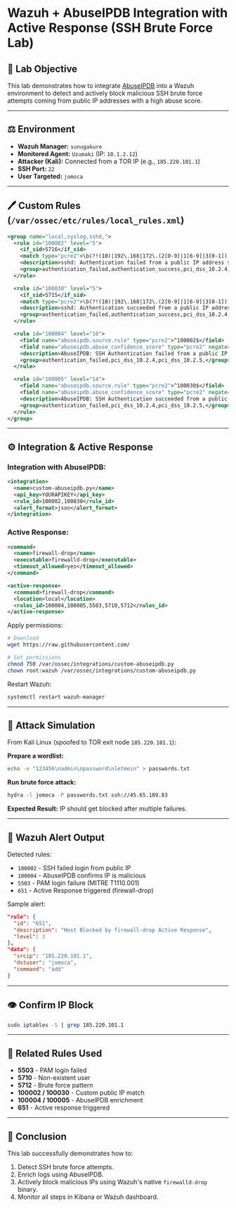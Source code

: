 # Wazuh + AbuseIPDB Integration with Active Response (SSH Brute Force Lab)

## 🔧 Lab Objective

This lab demonstrates how to integrate [AbuseIPDB](https://www.abuseipdb.com/) into a Wazuh environment to detect and actively block malicious SSH brute force attempts coming from public IP addresses with a high abuse score.

---

## ⚖️ Environment

* **Wazuh Manager:** `sunugakure`
* **Monitored Agent:** `Uzumaki` (IP: `10.1.2.12`)
* **Attacker (Kali):** Connected from a TOR IP (e.g., `185.220.101.1`)
* **SSH Port:** `22`
* **User Targeted:** `jomoca`

---

## 🖊️ Custom Rules (`/var/ossec/etc/rules/local_rules.xml`)

```xml
<group name="local,syslog,sshd,">
  <rule id="100002" level="5">
    <if_sid>5716</if_sid>
    <match type="pcre2">\b(?!(10)|192\.168|172\.(2[0-9]|1[6-9]|3[0-1])|(25[6-9]|2[6-9][0-9]|[3-9][0-9][0-9]|99[1-9]))[0-9]{1,3}\.(25[0-5]|2[0-4][0-9]|[01]?[0-9][0-9]?)\.(25[0-5]|2[0-4][0-9]|[01]?[0-9][0-9]?)\.(25[0-5]|2[0-4][0-9]|[01]?[0-9][0-9]?)</match>
    <description>sshd: Authentication failed from a public IP address $(srcip).</description>
    <group>authentication_failed,authentication_success,pci_dss_10.2.4,pci_dss_10.2.5,</group>
  </rule>

  <rule id="100030" level="5">
    <if_sid>5715</if_sid>
    <match type="pcre2">\b(?!(10)|192\.168|172\.(2[0-9]|1[6-9]|3[0-1])|(25[6-9]|2[6-9][0-9]|[3-9][0-9][0-9]|99[1-9]))[0-9]{1,3}\.(25[0-5]|2[0-4][0-9]|[01]?[0-9][0-9]?)\.(25[0-5]|2[0-4][0-9]|[01]?[0-9][0-9]?)\.(25[0-5]|2[0-4][0-9]|[01]?[0-9][0-9]?)</match>
    <description>sshd: Authentication succeeded from a public IP address $(srcip).</description>
    <group>authentication_failed,authentication_success,pci_dss_10.2.4,pci_dss_10.2.5,</group>
  </rule>

  <rule id="100004" level="10">
    <field name="abuseipdb.source.rule" type="pcre2">^100002$</field>
    <field name="abuseipdb.abuse_confidence_score" type="pcre2" negate="yes">^0$</field>
    <description>AbuseIPDB: SSH Authentication failed from a public IP address $(srcip) with $(abuseipdb.abuse_confidence_score)% confidence of abuse.</description>
    <group>authentication_failed,pci_dss_10.2.4,pci_dss_10.2.5,</group>
  </rule>

  <rule id="100005" level="14">
    <field name="abuseipdb.source.rule" type="pcre2">^100030$</field>
    <field name="abuseipdb.abuse_confidence_score" type="pcre2" negate="yes">^0$</field>
    <description>AbuseIPDB: SSH Authentication succeeded from a public IP address $(srcip) with $(abuseipdb.abuse_confidence_score)% confidence of abuse.</description>
    <group>authentication_failed,pci_dss_10.2.4,pci_dss_10.2.5,</group>
  </rule>
</group>
```

---

## ⚙️ Integration & Active Response

### Integration with AbuseIPDB:

```xml
<integration>
  <name>custom-abuseipdb.py</name>
  <api_key>YOURAPIKEY</api_key>
  <rule_id>100002,100030</rule_id>
  <alert_format>json</alert_format>
</integration>
```

### Active Response:

```xml
<command>
  <name>firewall-drop</name>
  <executable>firewalld-drop</executable>
  <timeout_allowed>yes</timeout_allowed>
</command>

<active-response>
  <command>firewall-drop</command>
  <location>local</location>
  <rules_id>100004,100005,5503,5710,5712</rules_id>
</active-response>
```

Apply permissions:

```bash
# Download
wget https://raw.githubusercontent.com/

# Set permissions
chmod 750 /var/ossec/integrations/custom-abuseipdb.py
chown root:wazuh /var/ossec/integrations/custom-abuseipdb.py
```

Restart Wazuh:

```bash
systemctl restart wazuh-manager
```

---

## 🥷 Attack Simulation

From Kali Linux (spoofed to TOR exit node `185.220.101.1`):

**Prepare a wordlist:**

```bash
echo -e "123456\nadmin\npassword\nletmein" > passwords.txt
```

**Run brute force attack:**

```bash
hydra -l jomoca -P passwords.txt ssh://45.65.189.83
```

**Expected Result:** IP should get blocked after multiple failures.

---

## 🔎 Wazuh Alert Output

Detected rules:

* `100002` - SSH failed login from public IP
* `100004` - AbuseIPDB confirms IP is malicious
* `5503` - PAM login failure (MITRE T1110.001)
* `651` - Active Response triggered (firewall-drop)

Sample alert:

```json
"rule": {
  "id": "651",
  "description": "Host Blocked by firewall-drop Active Response",
  "level": 3
},
"data": {
  "srcip": "185.220.101.1",
  "dstuser": "jomoca",
  "command": "add"
}
```

---

## 👁️ Confirm IP Block

```bash
sudo iptables -S | grep 185.220.101.1
```

---

## 📄 Related Rules Used

* **5503** - PAM login failed
* **5710** - Non-existent user
* **5712** - Brute force pattern
* **100002 / 100030** - Custom public IP match
* **100004 / 100005** - AbuseIPDB enrichment
* **651** - Active response triggered

---

## 🌟 Conclusion

This lab successfully demonstrates how to:

1. Detect SSH brute force attempts.
2. Enrich logs using AbuseIPDB.
3. Actively block malicious IPs using Wazuh's native `firewalld-drop` binary.
4. Monitor all steps in Kibana or Wazuh dashboard.

